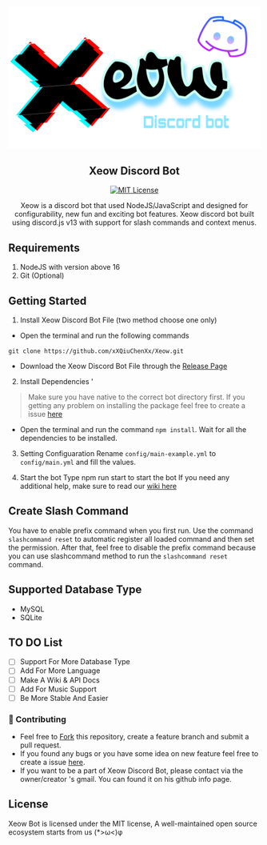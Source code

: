 <div align="center">
<a href="https://github.com/xXQiuChenXx/"><img src="https://github.com/xXQiuChenXx/Xeow/blob/master/src/Images/Xeow.png?raw=true" alt="Xeow"></a>

## Xeow Discord Bot

[![MIT License](https://img.shields.io/github/license/xXQiuChenXx/Xeow?&logo=github)](LICENSE)

Xeow is a discord bot that used NodeJS/JavaScript and designed for configurability, new fun and exciting bot features. Xeow discord bot built using discord.js v13 with support for slash commands and context menus.

</div>

## Requirements

1. NodeJS with version above 16
2. Git (Optional)

## Getting Started

1. Install Xeow Discord Bot File (two method choose one only)
- Open the terminal and run the following commands
```
git clone https://github.com/xXQiuChenXx/Xeow.git
```
- Download the Xeow Discord Bot File through the [Release Page](https://github.com/xXQiuChenXx/Xeow/releases/)

2. Install Dependencies '
> Make sure you have native to the correct bot directory first.
> If you getting any problem on installing the package feel free to create a issue [here](https://github.com/xXQiuChenXx/Xeow/issues)
- Open the terminal and run the command ```npm install```. Wait for all the dependencies to be installed.

3. Setting Configuaration
Rename ```config/main-example.yml``` to ```config/main.yml``` and fill the values.

4. Start the bot
Type npm run start to start the bot
If you need any additional help, make sure to read our [wiki here](https://github.com/xXQiuChenXx/Xeow/wiki)

## Create Slash Command
You have to enable prefix command when you first run. Use the command `slashcommand reset` to automatic register all loaded command and then set the permission. After that, feel free to disable the prefix command because you can use slashcommand method to run the `slashcommand reset` command.

## Supported Database Type
- MySQL
- SQLite

## TO DO List
- [ ] Support For More Database Type
- [ ] Add For More Language
- [ ] Make A Wiki & API Docs
- [ ] Add For Music Support
- [ ] Be More Stable And Easier

### 🤝 Contributing

* Feel free to [Fork](https://github.com/xXQiuChenXx/Xeow/fork) this repository, create a feature branch and submit a pull request.
* If you found any bugs or you have some idea on new feature feel free to create a issue [here](https://github.com/xXQiuChenXx/Xeow/issues).
* If you want to be a part of Xeow Discord Bot, please contact via the owner/creator 's gmail. You can found it on his github info page.

## License
Xeow Bot is licensed under the MIT license, A well-maintained open source ecosystem starts from us (*>ω<)φ